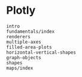 # Plotly

```{toctree}
intro
fundamentals/index
renderers
multiple-axes
filled-area-plots
horizontal-vertical-shapes
graph-objects
shapes
maps/index
```
